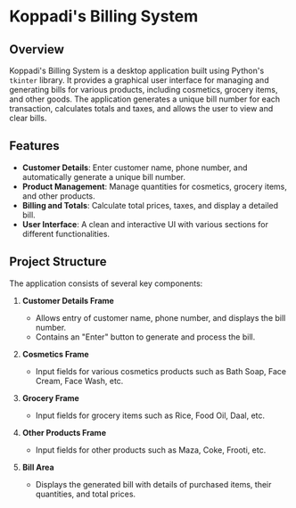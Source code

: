 # Koppadi's Billing System

## Overview

Koppadi's Billing System is a desktop application built using Python's `tkinter` library. It provides a graphical user interface for managing and generating bills for various products, including cosmetics, grocery items, and other goods. The application generates a unique bill number for each transaction, calculates totals and taxes, and allows the user to view and clear bills.

## Features

- **Customer Details**: Enter customer name, phone number, and automatically generate a unique bill number.
- **Product Management**: Manage quantities for cosmetics, grocery items, and other products.
- **Billing and Totals**: Calculate total prices, taxes, and display a detailed bill.
- **User Interface**: A clean and interactive UI with various sections for different functionalities.

## Project Structure

The application consists of several key components:

1. **Customer Details Frame**
   - Allows entry of customer name, phone number, and displays the bill number.
   - Contains an "Enter" button to generate and process the bill.

2. **Cosmetics Frame**
   - Input fields for various cosmetics products such as Bath Soap, Face Cream, Face Wash, etc.

3. **Grocery Frame**
   - Input fields for grocery items such as Rice, Food Oil, Daal, etc.

4. **Other Products Frame**
   - Input fields for other products such as Maza, Coke, Frooti, etc.

5. **Bill Area**
   - Displays the generated bill with details of purchased items, their quantities, and total prices.


